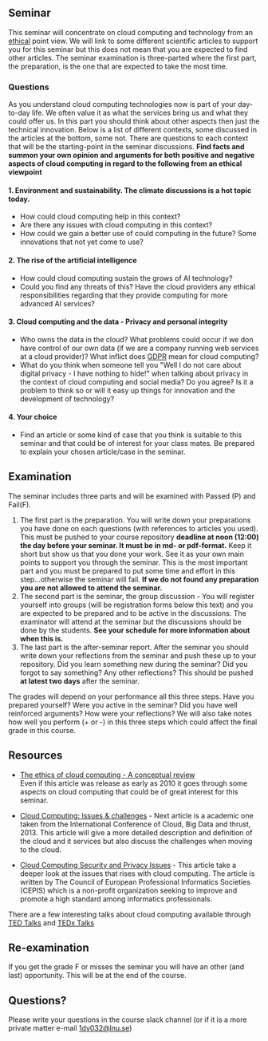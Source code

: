 ## Seminar
This seminar will concentrate on cloud computing and technology from an [ethical](https://en.wikipedia.org/wiki/Ethics) point view.
We will link to some different scientific articles to support you for this seminar but this does not mean that you are expected to find other articles.
The seminar examination is three-parted where the first part, the preparation, is the one that are expected to take the most time.

### Questions

As you understand cloud computing technologies now is part of your day-to-day life. We often value it as what the services bring us and what they could offer us. In this part you should think about other aspects then just the technical innovation. Below is a list of different contexts, some discussed in the articles at the bottom, some not. There are questions to each context that will be the starting-point in the seminar discussions. 
**Find facts and summon your own opinion and arguments for both positive and negative aspects of cloud computing in regard to the following from an ethical viewpoint**

#### 1. Environment and sustainability. The climate discussions is a hot topic today.
  * How could cloud computing help in this context?
  * Are there any issues with cloud computing in this context?
  * How could we gain a better use of could computing in the future? Some innovations that not yet come to use?

#### 2. The rise of the artificial intelligence
  * How could cloud computing sustain the grows of AI technology? 
  * Could you find any threats of this? Have the cloud providers any ethical responsibilities regarding that they provide computing for more advanced AI services?

#### 3. Cloud computing and the data - Privacy and personal integrity
  * Who owns the data in the cloud? What problems could occur if we don have control of our own data (if we are a company running web services at a cloud provider)? What inflict does [GDPR](https://sv.wikipedia.org/wiki/Dataskyddsf%C3%B6rordningen) mean for cloud computing? 
  * What do you think when someone tell you "Well I do not care about digital privacy - I have nothing to hide!" when talking about privacy in the context of cloud computing and social media? Do you agree? Is it a problem to think so or will it easy up things for innovation and the development of technology? 

#### 4. Your choice
  * Find an article or some kind of case that you think is suitable to this seminar and that could be of interest for your class mates. Be prepared to explain your chosen article/case in the seminar.


## Examination
The seminar includes three parts and will be examined with Passed (P) and Fail(F). 

1. The first part is the preparation. You will write down your preparations you have done on each questions (with references to articles you used). This must be pushed to your course repository **deadline at noon (12:00) the day before your seminar. It must be in md- or pdf-format.** Keep it short but show us that you done your work. See it as your own main points to support you through the seminar. This is the most important part and you must be prepared to put some time and effort in this step...otherwise the seminar will fail.
 **If we do not found any preparation you are not allowed to attend the seminar.**
2. The second part is the seminar, the group discussion - You will register yourself into groups (will be registration forms below this text) and you are expected to be prepared and to be active in the discussions. The examinator will attend at the seminar but the discussions should be done by the students. **See your schedule for more information about when this is.**
3. The last part is the after-seminar report. After the seminar you should write down your reflections from the seminar and push these up to your repository. Did you learn something new during the seminar? Did you forgot to say something? Any other reflections? This should be pushed **at latest two days** after the seminar.

The grades will depend on your performance all this three steps. Have you prepared yourself? Were you active in the seminar? Did you have well reinforced arguments? How were your reflections? We will also take notes how well you perform (+ or -) in this three steps which could affect the final grade in this course.

## Resources
  - [The ethics of cloud computing - A conceptual review](http://coursepress.lnu.se/kurs/systemadministrationii/files/2018/09/ethics_of_cloud.pdf)<br>
  Even if this article was release as early as 2010 it goes through some aspects on cloud computing that could be of great interest for this seminar.

  - [Cloud Computing: Issues & challenges](http://coursepress.lnu.se/kurs/systemadministrationii/files/2019/08/Cloud_Computing_Issues_and_Challenges.pdf) -
Next article is a academic one taken from the International Conference of Cloud, Big Data and thrust, 2013. This article will give a more detailed description and definition of the cloud and it services but also discuss the challenges when moving to the cloud.

  - [Cloud Computing Security and Privacy Issues](http://www.cepis.org/index.jsp?p=641&n=825&a=4758&) -
This article take a deeper look at the issues that rises with cloud computing. The article is written by The Council of European Professional Informatics Societies (CEPIS) which is a non-profit organization seeking to improve and promote a high standard among informatics professionals.

There are a few interesting talks about cloud computing available through [TED Talks](https://www.ted.com/) and [TEDx Talks](https://www.ted.com/watch/tedx-talks)

## Re-examination
If you get the grade F or misses the seminar you will have an other (and last) opportunity. This will be at the end of the course.

## Questions?
Please write your questions in the course slack channel (or if it is a more private matter e-mail 1dv032@lnu.se)
